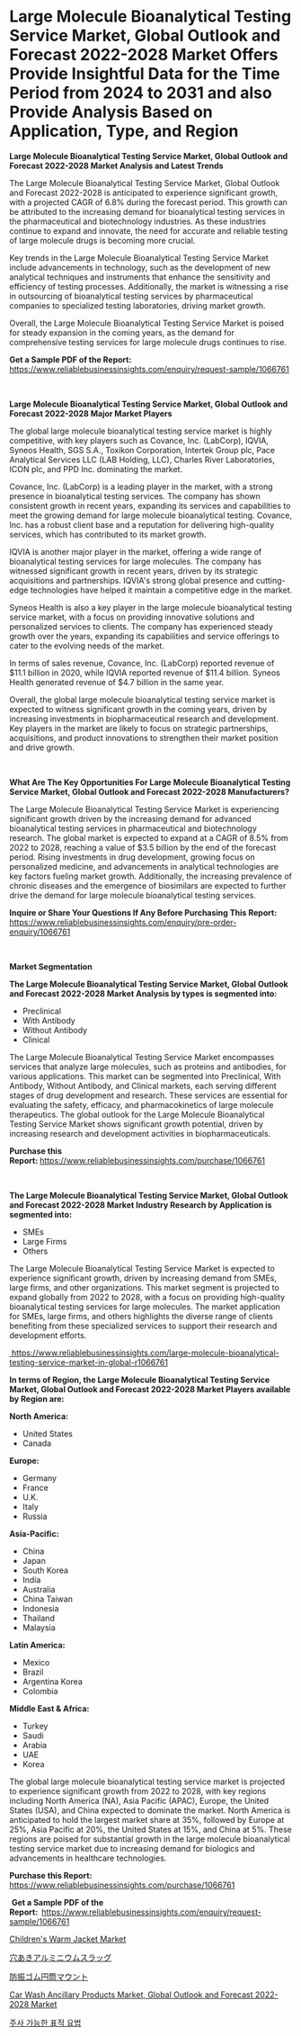 <p><h1>Large Molecule Bioanalytical Testing Service Market, Global Outlook and Forecast 2022-2028 Market Offers Provide Insightful Data for the Time Period from 2024 to 2031 and also Provide Analysis Based on Application, Type, and Region</h1></p><p><strong>Large Molecule Bioanalytical Testing Service Market, Global Outlook and Forecast 2022-2028 Market Analysis and Latest Trends</strong></p>
<p><p>The Large Molecule Bioanalytical Testing Service Market, Global Outlook and Forecast 2022-2028 is anticipated to experience significant growth, with a projected CAGR of 6.8% during the forecast period. This growth can be attributed to the increasing demand for bioanalytical testing services in the pharmaceutical and biotechnology industries. As these industries continue to expand and innovate, the need for accurate and reliable testing of large molecule drugs is becoming more crucial.</p><p>Key trends in the Large Molecule Bioanalytical Testing Service Market include advancements in technology, such as the development of new analytical techniques and instruments that enhance the sensitivity and efficiency of testing processes. Additionally, the market is witnessing a rise in outsourcing of bioanalytical testing services by pharmaceutical companies to specialized testing laboratories, driving market growth.</p><p>Overall, the Large Molecule Bioanalytical Testing Service Market is poised for steady expansion in the coming years, as the demand for comprehensive testing services for large molecule drugs continues to rise.</p></p>
<p><strong>Get a Sample PDF of the Report:&nbsp;</strong> <a href="https://www.reliablebusinessinsights.com/enquiry/request-sample/1066761">https://www.reliablebusinessinsights.com/enquiry/request-sample/1066761</a></p>
<p>&nbsp;</p>
<p><strong>Large Molecule Bioanalytical Testing Service Market, Global Outlook and Forecast 2022-2028 Major Market Players</strong></p>
<p><p>The global large molecule bioanalytical testing service market is highly competitive, with key players such as Covance, Inc. (LabCorp), IQVIA, Syneos Health, SGS S.A., Toxikon Corporation, Intertek Group plc, Pace Analytical Services LLC (LAB Holding, LLC), Charles River Laboratories, ICON plc, and PPD Inc. dominating the market.</p><p>Covance, Inc. (LabCorp) is a leading player in the market, with a strong presence in bioanalytical testing services. The company has shown consistent growth in recent years, expanding its services and capabilities to meet the growing demand for large molecule bioanalytical testing. Covance, Inc. has a robust client base and a reputation for delivering high-quality services, which has contributed to its market growth.</p><p>IQVIA is another major player in the market, offering a wide range of bioanalytical testing services for large molecules. The company has witnessed significant growth in recent years, driven by its strategic acquisitions and partnerships. IQVIA's strong global presence and cutting-edge technologies have helped it maintain a competitive edge in the market.</p><p>Syneos Health is also a key player in the large molecule bioanalytical testing service market, with a focus on providing innovative solutions and personalized services to clients. The company has experienced steady growth over the years, expanding its capabilities and service offerings to cater to the evolving needs of the market.</p><p>In terms of sales revenue, Covance, Inc. (LabCorp) reported revenue of $11.1 billion in 2020, while IQVIA reported revenue of $11.4 billion. Syneos Health generated revenue of $4.7 billion in the same year.</p><p>Overall, the global large molecule bioanalytical testing service market is expected to witness significant growth in the coming years, driven by increasing investments in biopharmaceutical research and development. Key players in the market are likely to focus on strategic partnerships, acquisitions, and product innovations to strengthen their market position and drive growth.</p></p>
<p>&nbsp;</p>
<p><strong>What Are The Key Opportunities For Large Molecule Bioanalytical Testing Service Market, Global Outlook and Forecast 2022-2028 Manufacturers?</strong></p>
<p><p>The Large Molecule Bioanalytical Testing Service Market is experiencing significant growth driven by the increasing demand for advanced bioanalytical testing services in pharmaceutical and biotechnology research. The global market is expected to expand at a CAGR of 8.5% from 2022 to 2028, reaching a value of $3.5 billion by the end of the forecast period. Rising investments in drug development, growing focus on personalized medicine, and advancements in analytical technologies are key factors fueling market growth. Additionally, the increasing prevalence of chronic diseases and the emergence of biosimilars are expected to further drive the demand for large molecule bioanalytical testing services.</p></p>
<p><strong>Inquire or Share Your Questions If Any Before Purchasing This Report:</strong> <a href="https://www.reliablebusinessinsights.com/enquiry/pre-order-enquiry/1066761">https://www.reliablebusinessinsights.com/enquiry/pre-order-enquiry/1066761</a></p>
<p>&nbsp;</p>
<p><strong>Market Segmentation</strong></p>
<p><strong>The Large Molecule Bioanalytical Testing Service Market, Global Outlook and Forecast 2022-2028 Market Analysis by types is segmented into:</strong></p>
<p><ul><li>Preclinical</li><li>With Antibody</li><li>Without Antibody</li><li>Clinical</li></ul></p>
<p><p>The Large Molecule Bioanalytical Testing Service Market encompasses services that analyze large molecules, such as proteins and antibodies, for various applications. This market can be segmented into Preclinical, With Antibody, Without Antibody, and Clinical markets, each serving different stages of drug development and research. These services are essential for evaluating the safety, efficacy, and pharmacokinetics of large molecule therapeutics. The global outlook for the Large Molecule Bioanalytical Testing Service Market shows significant growth potential, driven by increasing research and development activities in biopharmaceuticals.</p></p>
<p><strong>Purchase this Report:&nbsp;</strong><a href="https://www.reliablebusinessinsights.com/purchase/1066761">https://www.reliablebusinessinsights.com/purchase/1066761</a></p>
<p>&nbsp;</p>
<p><strong>The Large Molecule Bioanalytical Testing Service Market, Global Outlook and Forecast 2022-2028 Market Industry Research by Application is segmented into:</strong></p>
<p><ul><li>SMEs</li><li>Large Firms</li><li>Others</li></ul></p>
<p><p>The Large Molecule Bioanalytical Testing Service Market is expected to experience significant growth, driven by increasing demand from SMEs, large firms, and other organizations. This market segment is projected to expand globally from 2022 to 2028, with a focus on providing high-quality bioanalytical testing services for large molecules. The market application for SMEs, large firms, and others highlights the diverse range of clients benefiting from these specialized services to support their research and development efforts.</p></p>
<p><a href="https://www.reliablebusinessinsights.com/large-molecule-bioanalytical-testing-service-market-in-global-r1066761">&nbsp;https://www.reliablebusinessinsights.com/large-molecule-bioanalytical-testing-service-market-in-global-r1066761</a></p>
<p><strong>In terms of Region, the Large Molecule Bioanalytical Testing Service Market, Global Outlook and Forecast 2022-2028 Market Players available by Region are:</strong></p>
<p>
    <p> <strong> North America: </strong>
        <ul>
            <li>United States</li>
            <li>Canada</li>
        </ul>
        </p> 
    <p> <strong> Europe: </strong>
        <ul>
            <li>Germany</li>
            <li>France</li>
            <li>U.K.</li>
            <li>Italy</li>
            <li>Russia</li>
        </ul>
        </p> 
    <p> <strong> Asia-Pacific: </strong>
        <ul>
            <li>China</li>
            <li>Japan</li>
            <li>South Korea</li>
            <li>India</li>
            <li>Australia</li>
            <li>China Taiwan</li>
            <li>Indonesia</li>
            <li>Thailand</li>
            <li>Malaysia</li>
        </ul>
        </p> 
    <p> <strong> Latin America: </strong>
        <ul>
            <li>Mexico</li>
            <li>Brazil</li>
            <li>Argentina Korea</li>
            <li>Colombia</li>
        </ul>
        </p> 
    <p> <strong> Middle East & Africa: </strong>
        <ul>
            <li>Turkey</li>
            <li>Saudi</li>
            <li>Arabia</li>
            <li>UAE</li>
            <li>Korea</li>
        </ul>
    </p>
    </p>
<p><p>The global large molecule bioanalytical testing service market is projected to experience significant growth from 2022 to 2028, with key regions including North America (NA), Asia Pacific (APAC), Europe, the United States (USA), and China expected to dominate the market. North America is anticipated to hold the largest market share at 35%, followed by Europe at 25%, Asia Pacific at 20%, the United States at 15%, and China at 5%. These regions are poised for substantial growth in the large molecule bioanalytical testing service market due to increasing demand for biologics and advancements in healthcare technologies.</p></p>
<p><strong>Purchase this Report: </strong><a href="https://www.reliablebusinessinsights.com/purchase/1066761">https://www.reliablebusinessinsights.com/purchase/1066761</a></p>
<p>&nbsp;<strong>Get a Sample PDF of the Report:&nbsp;&nbsp;</strong><a href="https://www.reliablebusinessinsights.com/enquiry/request-sample/1066761">https://www.reliablebusinessinsights.com/enquiry/request-sample/1066761</a></p>
<p><strong></strong></p>
<p><p><a href="https://issuu.com/reportprime-2/docs/childrens-warm-jacket-market-size-2_9e5fea2fdc168a">Children's Warm Jacket Market</a></p><p><a href="https://github.com/AriMuller2009/Market-Research-Report-List-1/blob/main/357436386054.md">穴あきアルミニウムスラッグ</a></p><p><a href="https://github.com/dathomson6534/Market-Research-Report-List-1/blob/main/300169186055.md">防振ゴム円筒マウント</a></p><p><a href="https://github.com/Airanohannonzb68e5pb53oc1/Market-Research-Report-List-2/blob/main/car-wash-ancillary-products-market-global-outlook-and-forecast-2022-2028-market.md">Car Wash Ancillary Products Market, Global Outlook and Forecast 2022-2028 Market</a></p><p><a href="https://medium.com/@hilmi-2a/%EC%A3%BC%EC%82%AC-%ED%91%9C%EC%A0%81%EC%9A%94%EB%B2%95-%EC%8B%9C%EC%9E%A5-%EC%8B%9C%EC%9E%A5-%EC%A0%90%EC%9C%A0%EC%9C%A8-%EC%8B%9C%EC%9E%A5-%ED%8A%B8%EB%A0%8C%EB%93%9C-%EB%B0%8F-%EB%AF%B8%EB%9E%98-%EC%84%B1%EC%9E%A5-%ED%83%90%EC%83%89-641bfd8db325">주사 가능한 표적 요법</a></p></p>